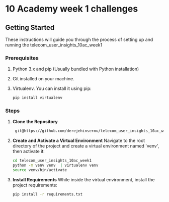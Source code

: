 # 10 Academy week 1 challenges
## Getting Started

These instructions will guide you through the process of setting up and running the telecom_user_insights_10ac_week1
### Prerequisites

1. Python 3.x and pip (Usually bundled with Python installation)

2. Git installed on your machine.

3. Virtualenv. You can install it using pip:
    ```sh
    pip install virtualenv

### Steps

1. **Clone the Repository**
    ```sh
     git@https://github.com/derejehinsermu/telecom_user_insights_10ac_week1.git
    ```
2. **Create and Activate a Virtual Environment**
    Navigate to the root directory of the project and create a virtual environment named 'venv', then activate it:
    ```sh
    cd telecom_user_insights_10ac_week1
    python -m venv venv  | virtualenv venv
    source venv/bin/activate
    ```
3. **Install Requirements**
    While inside the virtual environment, install the project requirements:
    ```sh
    pip install -r requirements.txt
    ```